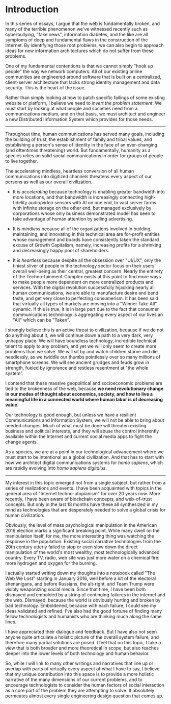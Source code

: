 # Introduction

In this series of essays, I argue that the web is fundamentally broken, and many of the terrible phenomenon we've witnessed recently such as cyberbullying, "fake news", information diabetes, and the like are all symptoms of deep and fundamental flaws in the construction of the Internet. By identifying those root problems, we can also begin to approach ideas for new information architectures which do not suffer from these problems.

One of my fundamental contentions is that we cannot simply "hook up people" the way we network computers.  All of our existing online communities are engineered around software that is built on a centralized, client-server architecture that lacks strong identity management and data security.  This is the heart of the issue.

Rather than simply looking at how to patch specific failings of some existing website or platform, I believe we need to *invert the problem statement*.  We must start by looking at what people and societies need from a communications medium, and on that basis, we must architect and engineer a new Distributed Information System which provides for those needs.

---

Throughout time, human communications has served many goals, including the building of trust, the establishment of family and tribal values, and establishing a person's sense of identity in the face of an ever-changing (and oftentimes threatening) world.  But fundamentally, humanity as a species relies on solid social communications in order for groups of people to live together.

The accelerating mindless, heartless conversion of all human communications into digitized channels threatens every aspect of our persons as well as our overall civilization.

 * It is *accelerating* because technology is enabling greater bandwidth into more locations, and that bandwidth is increasingly connecting high-fidelity audio/video sensors with AI on one end, to vast server farms with infinite storage on the other end, but managed exclusively by corporations whose only business demonstrated model has been to take advantage of human attention by selling advertising.

 * It is *mindless* because all of the organizations involved in building, maintaining, and innovating in this technical area are for-profit entities whose management and boards have consistently taken the standard excuse of Growth Capitalism, namely, increasing profits for a shrinking and decreasingly happy pool of shareholders.

 * It is *heartless* because despite all the obsession over "UI/UX", only the tiniest sliver of people in the technology sector focus on their users' overall well-being as their central, greatest concern.  Nearly the entirety of the Techno-tainment-Complex exists at this point to find more ways to make people more dependent on more centralized products and services.  With the digital revolution successfully hijacking nearly all human communications, we are able to manufacture desire and bend taste, and get very close to perfecting consumerism.  It has been said that virtually all types of markets are moving into a "Winner Take All" dynamic.  If this is true, it is in large part due to the fact that consumer communications technology is aggregating every aspect of our lives an "All" which can be "Taken".

I strongly believe this is an active threat to civilization, because if we do not do anything about it, we will continue down a path to a very dark, very unhappy place.  We will have boundless technology, incredible technical talent to apply to any problem, and yet we will only seem to create more problems than we solve.  We will sit by and watch children starve and die, needlessly, as we twiddle our thumbs pointlessly over so many millions of smartphone screens.  We will see ancient grudges and feuds grow in strength, fueled by ignorance and restless resentment at "the whole system".

I contend that these massive geopolitical and socioeconomic problems are tied to the brokenness of the web, because **we need revolutionary change in our modes of thought about economics, society, and how to live a meaningful life in a connected world where human labor is of decreasing value**.

Our technology is good enough, but unless we have a resilient Communications and Information System, we will not be able to bring about needed changes.  Much of what must be done will threaten existing business and political interests, and they will abuse the control inherently available within the Internet and current social media apps to fight the change agents.

As a species, we are at a point in our technological advancement where we must start to be intentional as a global civilization.  And that has to start with how we architect digital communications systems for *homo sapiens*, which are rapidly evolving into *homo sapiens digitalus*.

---

My interest in this topic emerged not from a single subject, but rather from a series of realizations and events.  I have been acquainted with topics in the general area of "Internet techno-utopianism" for over 20 years now.  More recently, I have been aware of blockchain concepts, and web-of-trust concepts.  But only in the last 18 months have these all synthesized in my mind as technologies that are desperately needed to solve a global crisis for human civilization.

Obviously, the level of mass psychological manipulation in the American 2016 election marks a significant breaking point.  While many dwell on the manipulation itself, for me, the more interesting thing was watching the response in the population.  Existing social narrative technologies from the 20th century utterly failed to stop or even slow down the direct manipulation of the world's most wealthy, most technologically advanced country.  Every TV, radio, web site was just more water on a chemical fire: more hydrogen and oxygen for the burning.

I actually started writing down my thoughts into a notebook called "The Web We Lost" starting in January 2016, well before a lot of the electoral shenanigans, and before Russians, the alt-right, and Team Trump were visibly weaponizing social media.  Since that time, I have been both dismayed and embolded by a string of continuing failures in the internet and the web.  Dismayed, because the world is obviously hurting and broken by bad technology.  Emboldened, because with each failure, I could see my ideas validated and refined.  I've also had the good fortune of finding many fellow technologists and humanists who are thinking much along the same lines.

I have appreciated their dialogue and feedback.  But I have also not seen anyone quite articulate a holistic picture of the overall system failure, and therefore many partial solutions are posed.  I feel that on this topic, I take a view that is both broader and more theoretical in scope, but also reaches deeper into the lower levels of both technology and human behavior.

So, while I will link to many other writings and narratives that line up or overlap with parts of virtually every aspect of what I have to say, I believe that my unique contribution into this space is to provide a more holistic narrative of the many dimensions of our current problems, and to encourage technologists to consider the human factors of social interaction as a core part of the problem they are attempting to solve.  It absolutely permeates almost every single engineering design question that comes up.


